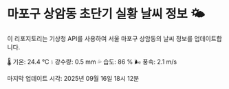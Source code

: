 
# 마포구 상암동 초단기 실황 날씨 정보 🌤️

이 리포지토리는 기상청 API를 사용하여 서울 마포구 상암동의 날씨 정보를 업데이트합니다. 

🌡️ 기온: 24.4 ℃
💧 강수량: 0.5 mm
💦 습도: 86 %
🌬️ 풍속: 2.1 m/s

마지막 업데이트 시각: 2025년 09월 16일 18시 12분    

